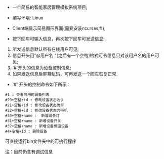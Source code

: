- 一个简易的智能家居管理模拟系统项目;

- 编写环境: Linux

- Client端显示简易图形界面(需要安装ncurses库);

- 按下回车可输入信息，再次按下回车可发送信息:

1. 所发送信息默认所有在线用户可见;
2. 信息开头用"@用户名 "(之后有一个空格)格式可令信息只对该用户名的用户可见;
3. '#'开头的信息为设备控制信息;
4. 如果发送信息后屏幕乱码，可再发送一个回车恢复正常.

- '#' 开头的控制命令如下所示：

```
#1 : 查看可用的设备列表
#20+空格+id : 修改设备状态为关
#21+空格+id : 修改设备状态为开
#22+空格+id : 修改设备状态为待机
#30+空格+name :  新增设备灯
#31+空格+name : 新增设备开关
#32+空格+name : 新增设备恒温设备
#4+空格+id : 删除设备
```

可直接运行bin文件夹中的可执行程序

注：目前仍含有调试信息
